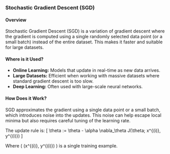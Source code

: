 ### Stochastic Gradient Descent (SGD)

#### Overview

Stochastic Gradient Descent (SGD) is a variation of gradient descent where the gradient is computed using a single randomly selected data point (or a small batch) instead of the entire dataset. This makes it faster and suitable for large datasets.

#### Where is it Used?

- **Online Learning:** Models that update in real-time as new data arrives.
- **Large Datasets:** Efficient when working with massive datasets where standard gradient descent is too slow.
- **Deep Learning:** Often used with large-scale neural networks.

#### How Does it Work?

SGD approximates the gradient using a single data point or a small batch, which introduces noise into the updates. This noise can help escape local minima but also requires careful tuning of the learning rate.

The update rule is:
\[ \theta := \theta - \alpha \nabla_\theta J(\theta; x^{(i)}, y^{(i)}) \]

Where \( (x^{(i)}, y^{(i)}) \) is a single training example.
